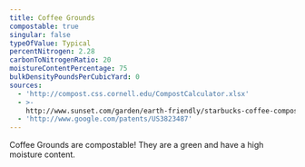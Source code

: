 ```yaml
---
title: Coffee Grounds
compostable: true
singular: false
typeOfValue: Typical
percentNitrogen: 2.28
carbonToNitrogenRatio: 20
moistureContentPercentage: 75
bulkDensityPoundsPerCubicYard: 0
sources:
  - 'http://compost.css.cornell.edu/CompostCalculator.xlsx'
  - >-
    http://www.sunset.com/garden/earth-friendly/starbucks-coffee-compost-test-00400000016986/
  - 'http://www.google.com/patents/US3823487'
---
```


Coffee Grounds are compostable! They are a green and have a high moisture content.
